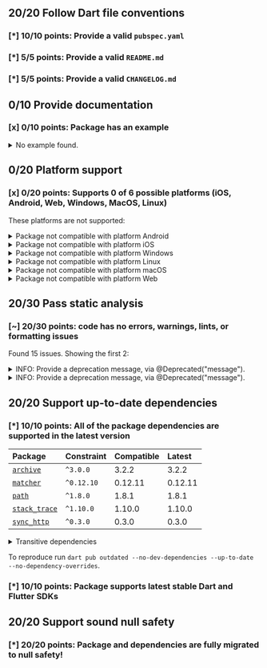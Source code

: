 ## 20/20 Follow Dart file conventions

### [*] 10/10 points: Provide a valid `pubspec.yaml`


### [*] 5/5 points: Provide a valid `README.md`


### [*] 5/5 points: Provide a valid `CHANGELOG.md`


## 0/10 Provide documentation

### [x] 0/10 points: Package has an example

<details>
<summary>
No example found.
</summary>

See [package layout](https://dart.dev/tools/pub/package-layout#examples) guidelines on how to add an example.
</details>

## 0/20 Platform support

### [x] 0/20 points: Supports 0 of 6 possible platforms (iOS, Android, Web, Windows, MacOS, Linux)


These platforms are not supported:

<details>
<summary>
Package not compatible with platform Android
</summary>

Because:
* `package:webdriver/async_html.dart` that imports:
* `package:webdriver/src/request/async_xhr_request_client.dart` that imports:
* `dart:html`
</details>
<details>
<summary>
Package not compatible with platform iOS
</summary>

Because:
* `package:webdriver/async_html.dart` that imports:
* `package:webdriver/src/request/async_xhr_request_client.dart` that imports:
* `dart:html`
</details>
<details>
<summary>
Package not compatible with platform Windows
</summary>

Because:
* `package:webdriver/async_html.dart` that imports:
* `package:webdriver/src/request/async_xhr_request_client.dart` that imports:
* `dart:html`
</details>
<details>
<summary>
Package not compatible with platform Linux
</summary>

Because:
* `package:webdriver/async_html.dart` that imports:
* `package:webdriver/src/request/async_xhr_request_client.dart` that imports:
* `dart:html`
</details>
<details>
<summary>
Package not compatible with platform macOS
</summary>

Because:
* `package:webdriver/async_html.dart` that imports:
* `package:webdriver/src/request/async_xhr_request_client.dart` that imports:
* `dart:html`
</details>
<details>
<summary>
Package not compatible with platform Web
</summary>

Because:
* `package:webdriver/async_io.dart` that imports:
* `package:webdriver/src/request/async_io_request_client.dart` that imports:
* `dart:io`
</details>

## 20/30 Pass static analysis

### [~] 20/30 points: code has no errors, warnings, lints, or formatting issues

Found 15 issues. Showing the first 2:

<details>
<summary>
INFO: Provide a deprecation message, via @Deprecated("message").
</summary>

`lib/src/async/web_driver.dart:139:3`

```
    ╷
139 │   @deprecated
    │   ^^^^^^^^^^^
    ╵
```

To reproduce make sure you are using the [lints_core](https://pub.dev/packages/lints) and run `dart analyze lib/src/async/web_driver.dart`
</details>
<details>
<summary>
INFO: Provide a deprecation message, via @Deprecated("message").
</summary>

`lib/src/async/web_element.dart:135:3`

```
    ╷
135 │   @deprecated
    │   ^^^^^^^^^^^
    ╵
```

To reproduce make sure you are using the [lints_core](https://pub.dev/packages/lints) and run `dart analyze lib/src/async/web_element.dart`
</details>

## 20/20 Support up-to-date dependencies

### [*] 10/10 points: All of the package dependencies are supported in the latest version

|Package|Constraint|Compatible|Latest|
|:-|:-|:-|:-|
|[`archive`]|`^3.0.0`|3.2.2|3.2.2|
|[`matcher`]|`^0.12.10`|0.12.11|0.12.11|
|[`path`]|`^1.8.0`|1.8.1|1.8.1|
|[`stack_trace`]|`^1.10.0`|1.10.0|1.10.0|
|[`sync_http`]|`^0.3.0`|0.3.0|0.3.0|

<details><summary>Transitive dependencies</summary>

|Package|Constraint|Compatible|Latest|
|:-|:-|:-|:-|
|[`collection`]|-|1.16.0|1.16.0|
|[`crypto`]|-|3.0.1|3.0.1|
|[`typed_data`]|-|1.3.0|1.3.0|
</details>

To reproduce run `dart pub outdated --no-dev-dependencies --up-to-date --no-dependency-overrides`.

[`archive`]: https://pub.dev/packages/archive
[`matcher`]: https://pub.dev/packages/matcher
[`path`]: https://pub.dev/packages/path
[`stack_trace`]: https://pub.dev/packages/stack_trace
[`sync_http`]: https://pub.dev/packages/sync_http
[`collection`]: https://pub.dev/packages/collection
[`crypto`]: https://pub.dev/packages/crypto
[`typed_data`]: https://pub.dev/packages/typed_data


### [*] 10/10 points: Package supports latest stable Dart and Flutter SDKs


## 20/20 Support sound null safety

### [*] 20/20 points: Package and dependencies are fully migrated to null safety!
